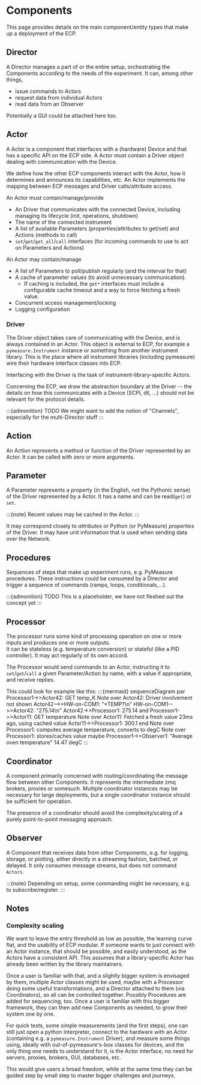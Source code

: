 # Components

This page provides details on the main component/entity types that make up a deployment of the ECP.

## Director
A Director manages a part of or the entire setup, orchestrating the Components according to the needs of the experiment.
It can, among other things, 
* issue commands to Actors
* request data from individual Actors
* read data from an Observer

Potentially a GUI could be attached here too.

## Actor
A Actor is a component that interfaces with a (hardware) Device and that has a specific API on the ECP side.
A Actor must contain a Driver object dealing with communication with the Device.

We define how the other ECP components interact with the Actor, how it determines and announces its capabilities, etc.
An Actor implements the mapping between ECP messages and Driver calls/attribute access.

An Actor must contain/manage/provide
* An Driver that communicates with the connected Device, including managing its lifecycle (init, operations, shutdown)
* The name of the connected instrument
* A list of available Parameters (properties/attributes to get/set) and Actions (methods to call)
* `set`/`get`/`get_all`/`call` interfaces (for incoming commands to use to act on Parameters and Actions)

An Actor may contain/manage
* A list of Parameters to poll/publish regularly (and the interval for that)
* A cache of parameter values (to avoid unnecessary communication). 
    - If caching is included, the `get*` interfaces must include a configurable cache timeout and a way to force fetching a fresh value. 
* Concurrent access management/locking
* Logging configuration

### Driver
The Driver object takes care of communicating with the Device, and is always contained in an Actor.
This object is external to ECP, for example a `pymeasure.Instrument` instance or something from another instrument library.
This is the place where all instrument libraries (including pymeasure) wire their hardware interface classes into ECP.

Interfacing with the Driver is the task of instrument-library-specific Actors.

Concerning the ECP, we draw the abstraction boundary at the Driver -- the details on how this communicates with a Device (SCPI, dll, ...) should not be relevant for the protocol details.

:::{admonition} TODO
We might want to add the notion of "Channels", especially for the multi-Director stuff
:::

## Action
An Action represents a method or function of the Driver represented by an Actor.
It can be called with zero or more arguments.

## Parameter
A Parameter represents a property (in the English, not the Pythonic sense) of the Driver represented by a Actor.
It has a name and can be read(`get`) or `set`.

:::{note}
Recent values may be cached in the Actor.
:::

It may correspond closely to _attributes_ or Python (or PyMeasure) _properties_ of the Driver.
It may have unit information that is used when sending data over the Network.

## Procedures
Sequences of steps that make up experiment runs, e.g. PyMeasure procedures.
These instructions could be consumed by a Director and trigger a sequence of commands (ramps, loops, conditionals,...).

:::{admonition} TODO
This is a placeholder, we have not fleshed out the concept yet
:::

## Processor
The processor runs some kind of processing operation on one or more inputs and produces one or more outputs.  
It can be stateless (e.g. temperature conversion) or stateful (like a PID controller).
It may act regularly of its own accord.

The Processor would send commands to an Actor, instructing it to `set`/`get`/`call` a given Parameter/Action by name, with a value if appropriate, and receive replies.

This could look for example like this:
:::{mermaid}
sequenceDiagram
    par
        Processor1->>Actor42: GET temp_K
        Note over Actor42: Driver involvement not shown
        Actor42-->>HW-on-COM1: "*TEMP?\n"
        HW-on-COM1-->>Actor42: "275.14\n"
        Actor42->>Processor1: 275.14
    and
        Processor1->>Actor11: GET temperature
        Note over Actor11: Fetched a fresh value 23ms ago, using cached value
        Actor11->>Processor1: 300.1
    end
    Note over Processor1: computes average temperature, converts to degC
    Note over Processor1: stores/caches value maybe
    Processor1->>Observer1: "Average oven temperature" 14.47 degC
:::

## Coordinator
A component primarily concerned with routing/coordinating the message flow between other Components.
It represents the intermediate zmq brokers, proxies or somesuch.
Multiple coordinator instances may be necessary for large deployments, but a single coordinator instance should be sufficient for operation.

The presence of a coordinator should avoid the complexity/scaling of a purely point-to-point messaging approach. 

## Observer
A Component that receives data from other Components, e.g. for logging, storage, or plotting, either directly in a streaming fashion, batched, or delayed.
It only consumes message streams, but does not command `Actors`.

:::{note} Depending on setup, some commanding might be necessary, e.g. to subscribe/register.
:::

## Notes 
### Complexity scaling
We want to leave the entry threshold as low as possible, the learning curve flat, and the usability of ECP modular.
If someone wants to just connect with an Actor instance, that should be possible, and easily understood, as the Actors have a consistent API.
This assumes that a library-specific Actor has already been written by the library maintainers.

Once a user is familiar with that, and a slightly bigger system is envisaged by them, multiple Actor classes might be used, maybe with a Processor doing some useful transformations, and a Director attached to them (via Coordinators), so all can be controlled together.
Possibly Procedures are added for sequencing, too.
Once a user is familiar with this bigger framework, they can then add new Components as needed, to grow their system one by one.

For quick tests, some simple measurements (and the first steps), one can still just open a python interpreter, connect to the hardware with an Actor (containing e.g. a `pymeasure.Instrument` Driver), and measure some things using, ideally with out-of-pymeasure's-box classes for devices, and the only thing one needs to understand for it, is the Actor interface, no need for servers, proxies, brokers, GUI, databases, etc. 

This would give users a broad freedom, while at the same time they can be guided step by small step to master bigger challenges and journeys.
